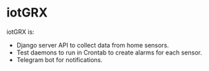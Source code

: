 # iotGRX

iotGRX is:

- Django server API to collect data from home sensors.
- Test daemons to run in Crontab to create alarms for each sensor.
- Telegram bot for notifications.